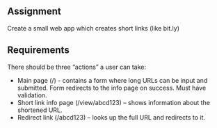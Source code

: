 ## Assignment

Create a small web app which creates short links (like bit.ly)

## Requirements

There should be three “actions” a user can take:
*  Main page (/)  - contains a form where long URLs can be input and submitted. Form redirects to the info page on success. Must have validation. 
*  Short link info page (/view/abcd123) – shows information about the shortened URL.
*  Redirect link (/abcd123) – looks up the full URL and redirects to it.